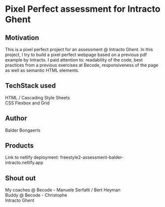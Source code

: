 # Pixel Perfect assessment for Intracto Ghent

## Motivation
This is a pixel perfect project for an assessment @ Intracto Ghent. In this project, I try to build a pixel perfect webpage based on a previous pdf example by Intracto. I paid attention to: readability of the code, best practices from a previous exercises at Becode, responsiveness of the page as well as semantic HTML elements.

## TechStack used
HTML / Cascading Style Sheets <br>
CSS Flexbox and Grid

## Author
Balder Bongaerts

## Products
Link to netlify deployment: freestyle2-assessment-balder-intracto.netlify.app

## Shout out
My coaches @ Becode - Manuele Serfatti / Bert Heyman <br>
Buddy @ Becode - Christophe <br>
Intracto Ghent
